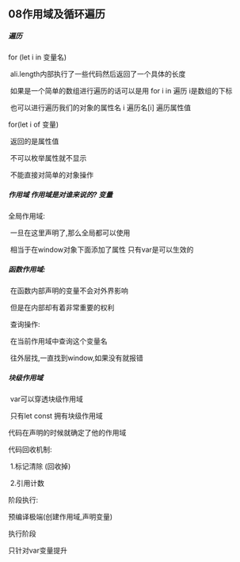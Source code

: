 ## 08作用域及循环遍历

##### 遍历

for  (let i in  变量名)

​	ali.length内部执行了一些代码然后返回了一个具体的长度

​	如果是一个简单的数组进行遍历的话可以是用  for i	in  遍历   i是数组的下标

​	也可以进行遍历我们的对象的属性名   i   		遍历名[i]    遍历属性值

for(let i  of   变量)

​	返回的是属性值

​	不可以枚举属性就不显示

​	不能直接对简单的对象操作

##### 作用域	作用域是对谁来说的?	变量

全局作用域:

​	一旦在这里声明了,那么全局都可以使用

​	相当于在window对象下面添加了属性	只有var是可以生效的

##### 函数作用域:

​	在函数内部声明的变量不会对外界影响

​	但是在内部却有着非常重要的权利

​	查询操作:

​		在当前作用域中查询这个变量名

​		往外层找,一直找到window,如果没有就报错

##### 块级作用域

​	var可以穿透块级作用域

​	只有let  const   拥有块级作用域

代码在声明的时候就确定了他的作用域

代码回收机制:

​	1.标记清除  (回收掉)

​	2.引用计数



阶段执行:

预编译极端(创建作用域,声明变量)

执行阶段

只针对var变量提升